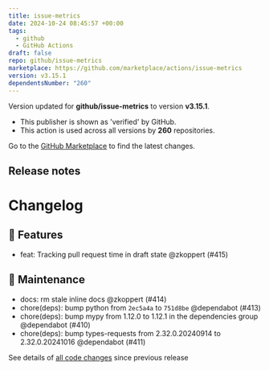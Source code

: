 ```yaml
---
title: issue-metrics
date: 2024-10-24 08:45:57 +00:00
tags:
  - github
  - GitHub Actions
draft: false
repo: github/issue-metrics
marketplace: https://github.com/marketplace/actions/issue-metrics
version: v3.15.1
dependentsNumber: "260"
---
```



Version updated for **github/issue-metrics** to version **v3.15.1**.
- This publisher is shown as 'verified' by GitHub.
- This action is used across all versions by **260** repositories.

Go to the [GitHub Marketplace](https://github.com/marketplace/actions/issue-metrics) to find the latest changes.

## Release notes

# Changelog
## 🚀 Features

- feat: Tracking pull request time in draft state @zkoppert (#415)

## 🧰 Maintenance

- docs: rm stale inline docs @zkoppert (#414)
- chore(deps): bump python from `2ec5a4a` to `751d8be` @dependabot (#413)
- chore(deps): bump mypy from 1.12.0 to 1.12.1 in the dependencies group @dependabot (#410)
- chore(deps): bump types-requests from 2.32.0.20240914 to 2.32.0.20241016 @dependabot (#411)

See details of [all code changes](https://github.com/github/issue-metrics/compare/v3.15.0...v3.15.1) since previous release

